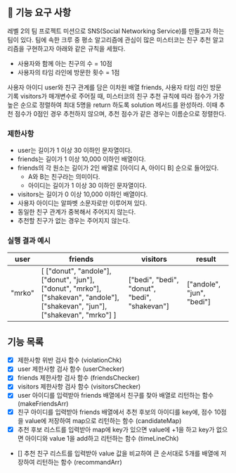 ## 🚀 기능 요구 사항

레벨 2의 팀 프로젝트 미션으로 SNS(Social Networking Service)를 만들고자 하는 팀이 있다. 팀에 속한 크루 중 평소 알고리즘에 관심이 많은 미스터코는 친구 추천 알고리즘을 구현하고자 아래와 같은 규칙을 세웠다.

- 사용자와 함께 아는 친구의 수 = 10점
- 사용자의 타임 라인에 방문한 횟수 = 1점

사용자 아이디 user와 친구 관계를 담은 이차원 배열 friends, 사용자 타임 라인 방문 기록 visitors가 매개변수로 주어질 때, 미스터코의 친구 추천 규칙에 따라 점수가 가장 높은 순으로 정렬하여 최대 5명을 return 하도록 solution 메서드를 완성하라. 이때 추천 점수가 0점인 경우 추천하지 않으며, 추천 점수가 같은 경우는 이름순으로 정렬한다.

### 제한사항

- user는 길이가 1 이상 30 이하인 문자열이다.
- friends는 길이가 1 이상 10,000 이하인 배열이다.
- friends의 각 원소는 길이가 2인 배열로 [아이디 A, 아이디 B] 순으로 들어있다.
  - A와 B는 친구라는 의미이다.
  - 아이디는 길이가 1 이상 30 이하인 문자열이다.
- visitors는 길이가 0 이상 10,000 이하인 배열이다.
- 사용자 아이디는 알파벳 소문자로만 이루어져 있다.
- 동일한 친구 관계가 중복해서 주어지지 않는다.
- 추천할 친구가 없는 경우는 주어지지 않는다.

### 실행 결과 예시

| user   | friends                                                                                                                         | visitors                                      | result                    |
| ------ | ------------------------------------------------------------------------------------------------------------------------------- | --------------------------------------------- | ------------------------- |
| "mrko" | [ ["donut", "andole"], ["donut", "jun"], ["donut", "mrko"], ["shakevan", "andole"], ["shakevan", "jun"], ["shakevan", "mrko"] ] | ["bedi", "bedi", "donut", "bedi", "shakevan"] | ["andole", "jun", "bedi"] |

## 기능 목록

- [x] 제한사항 위반 검사 함수 (violationChk)
- [x] user 제한사항 검사 함수 (userChecker)
- [x] friends 제한사항 검사 함수 (friendsChecker)
- [x] visitors 제한사항 검사 함수 (visitorsChecker)
- [x] user 아이디를 입력받아 friends 배열에서 친구를 찾아 배열로 리턴하는 함수 (makeFriendsArr)
- [x] 친구 아이디를 입력받아 friends 배열에서 추천 후보의 아이디를 key에, 점수 10점을 value에 저장하여 map으로 리턴하는 함수 (candidateMap)
- [x] 추천 후보 리스트를 입력받아 map에 key가 있으면 value에 +1을 하고 key가 없으면 아이디와 value 1을 add하고 리턴하는 함수 (timeLineChk)
- [] 추천 친구 리스트를 입력받아 value 값을 비교하여 큰 순서대로 5개를 배열에 저장하여 리턴하는 함수 (recommandArr)

